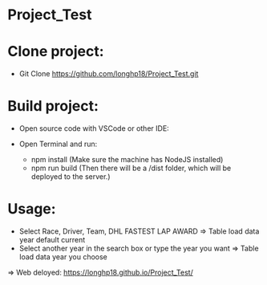 # Project_Test
# Clone project:
- Git Clone https://github.com/longhp18/Project_Test.git
# Build project:
- Open source code with VSCode or other IDE:

- Open Terminal and run:
  + npm install (Make sure the machine has NodeJS installed)
  + npm run build (Then there will be a /dist folder, which will be deployed to the server.)

# Usage:
- Select Race, Driver, Team, DHL FASTEST LAP AWARD => Table load data year default current
- Select another year in the search box or type the year you want => Table load data year you choose

=> Web deloyed: https://longhp18.github.io/Project_Test/
